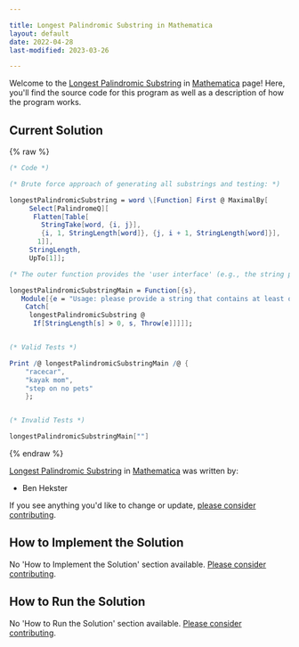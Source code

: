 ```yaml
---

title: Longest Palindromic Substring in Mathematica
layout: default
date: 2022-04-28
last-modified: 2023-03-26

---
```


Welcome to the [Longest Palindromic Substring](https://sampleprograms.io/projects/longest-palindromic-substring) in [Mathematica](https://sampleprograms.io/languages/mathematica) page! Here, you'll find the source code for this program as well as a description of how the program works.

## Current Solution

{% raw %}

```mathematica
(* Code *)

(* Brute force approach of generating all substrings and testing: *)

longestPalindromicSubstring = word \[Function] First @ MaximalBy[
     Select[PalindromeQ][
      Flatten[Table[
        StringTake[word, {i, j}],
        {i, 1, StringLength[word]}, {j, i + 1, StringLength[word]}],
       1]],
     StringLength,
     UpTo[1]];

(* The outer function provides the 'user interface' (e.g., the string parsing): *)

longestPalindromicSubstringMain = Function[{s},
   Module[{e = "Usage: please provide a string that contains at least one palindrome"},
    Catch[
     longestPalindromicSubstring @
      If[StringLength[s] > 0, s, Throw[e]]]]];


(* Valid Tests *)

Print /@ longestPalindromicSubstringMain /@ {
    "racecar",
    "kayak mom",
    "step on no pets"
    };


(* Invalid Tests *)

longestPalindromicSubstringMain[""]
```

{% endraw %}

[Longest Palindromic Substring](https://sampleprograms.io/projects/longest-palindromic-substring) in [Mathematica](https://sampleprograms.io/languages/mathematica) was written by:

- Ben Hekster

If you see anything you'd like to change or update, [please consider contributing](https://github.com/TheRenegadeCoder/sample-programs).

## How to Implement the Solution

No 'How to Implement the Solution' section available. [Please consider contributing](https://github.com/TheRenegadeCoder/sample-programs-website).

## How to Run the Solution

No 'How to Run the Solution' section available. [Please consider contributing](https://github.com/TheRenegadeCoder/sample-programs-website).